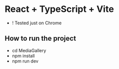 # React + TypeScript + Vite

- ! Tested just on Chrome

## How to run the project
-  cd MediaGallery
-  npm install
-  npm run dev
